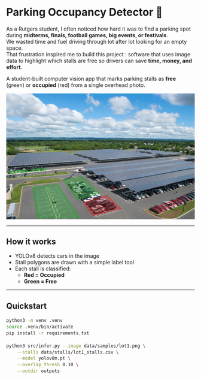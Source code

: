 # Parking Occupancy Detector 🚗
As a Rutgers student, I often noticed how hard it was to find a parking spot during **midterms, finals, football games, big events, or festivals**.  
We wasted time and fuel driving through lot after lot looking for an empty space.  
That frustration inspired me to build this project : software that uses image data to highlight which stalls are free so drivers can save **time, money, and effort**.


A student-built computer vision app that marks parking stalls as **free** (green) or **occupied** (red) from a single overhead photo.

![Sample result](outputs/lot1_annotated.png)

---

## How it works
- YOLOv8 detects cars in the image  
- Stall polygons are drawn with a simple label tool  
- Each stall is classified:
  - **Red = Occupied**
  - **Green = Free**

---

## Quickstart
```bash
python3 -m venv .venv
source .venv/bin/activate
pip install -r requirements.txt

python3 src/infer.py --image data/samples/lot1.png \
    --stalls data/stalls/lot1_stalls.csv \
    --model yolov8m.pt \
    --overlap_thresh 0.10 \
    --outdir outputs
